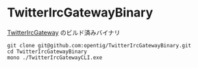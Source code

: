 TwitterIrcGatewayBinary
=======================

[TwitterIrcGateway](https://github.com/opentig/TwitterIrcGateway) のビルド済みバイナリ

```
git clone git@github.com:opentig/TwitterIrcGatewayBinary.git
cd TwitterIrcGatewayBinary
mono ./TwitterIrcGatewayCLI.exe
```

